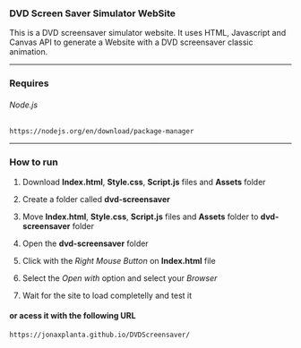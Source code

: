 
### DVD Screen Saver Simulator WebSite 
This is a DVD screensaver simulator website. It uses HTML, Javascript and Canvas API to generate a Website with a DVD screensaver classic animation.

---

### Requires
###### Node.js
```
https://nodejs.org/en/download/package-manager
```

---

### How to run
1. Download **Index.html**, **Style.css**, **Script.js** files and **Assets** folder

2. Create a folder called **dvd-screensaver**

3. Move **Index.html**, **Style.css**, **Script.js** files and **Assets** folder to **dvd-screensaver** folder

4. Open the **dvd-screensaver** folder

5. Click with the *Right Mouse Button* on **Index.html** file 

6. Select the *Open with* option and select your *Browser*

7. Wait for the site to load completelly and test it

#### or acess it with the following URL

```
https://jonaxplanta.github.io/DVDScreensaver/
```
